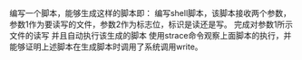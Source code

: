 编写一个脚本，能够生成这样的脚本即：
编写shell脚本，该脚本接收两个参数，参数1作为要读写的文件，参数2作为标志位，标识是读还是写。
完成对参数1所示文件的读写
并且自动执行该生成的脚本
使用strace命令观察上面脚本的执行，并能够证明上述脚本在生成脚本时调用了系统调用write。
